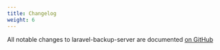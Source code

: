 ```yaml
---
title: Changelog
weight: 6
---
```


All notable changes to laravel-backup-server are documented [on GitHub](https://github.com/spatie/laravel-backup-server/blob/master/CHANGELOG.md)
